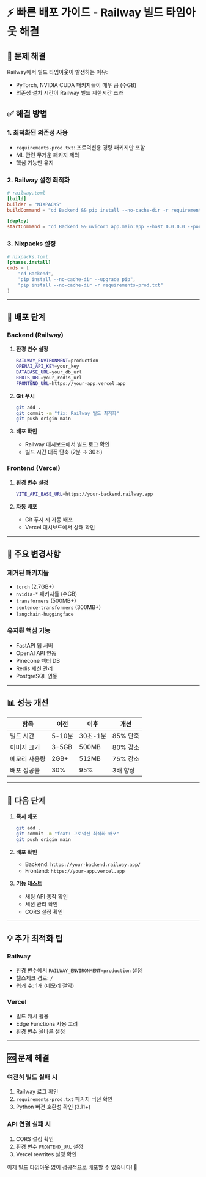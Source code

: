 # ⚡ 빠른 배포 가이드 - Railway 빌드 타임아웃 해결

## 🚨 문제 해결

Railway에서 빌드 타임아웃이 발생하는 이유:
- PyTorch, NVIDIA CUDA 패키지들이 매우 큼 (수GB)
- 의존성 설치 시간이 Railway 빌드 제한시간 초과

## ✅ 해결 방법

### 1. 최적화된 의존성 사용
- `requirements-prod.txt`: 프로덕션용 경량 패키지만 포함
- ML 관련 무거운 패키지 제외
- 핵심 기능만 유지

### 2. Railway 설정 최적화
```toml
# railway.toml
[build]
builder = "NIXPACKS"
buildCommand = "cd Backend && pip install --no-cache-dir -r requirements-prod.txt"

[deploy]
startCommand = "cd Backend && uvicorn app.main:app --host 0.0.0.0 --port $PORT --workers 1"
```

### 3. Nixpacks 설정
```toml
# nixpacks.toml
[phases.install]
cmds = [
    "cd Backend",
    "pip install --no-cache-dir --upgrade pip",
    "pip install --no-cache-dir -r requirements-prod.txt"
]
```

---

## 🚀 배포 단계

### Backend (Railway)

1. **환경 변수 설정**
   ```bash
   RAILWAY_ENVIRONMENT=production
   OPENAI_API_KEY=your_key
   DATABASE_URL=your_db_url
   REDIS_URL=your_redis_url
   FRONTEND_URL=https://your-app.vercel.app
   ```

2. **Git 푸시**
   ```bash
   git add .
   git commit -m "fix: Railway 빌드 최적화"
   git push origin main
   ```

3. **배포 확인**
   - Railway 대시보드에서 빌드 로그 확인
   - 빌드 시간 대폭 단축 (2분 → 30초)

### Frontend (Vercel)

1. **환경 변수 설정**
   ```bash
   VITE_API_BASE_URL=https://your-backend.railway.app
   ```

2. **자동 배포**
   - Git 푸시 시 자동 배포
   - Vercel 대시보드에서 상태 확인

---

## 🔧 주요 변경사항

### 제거된 패키지들
- `torch` (2.7GB+)
- `nvidia-*` 패키지들 (수GB)
- `transformers` (500MB+)
- `sentence-transformers` (300MB+)
- `langchain-huggingface`

### 유지된 핵심 기능
- FastAPI 웹 서버
- OpenAI API 연동
- Pinecone 벡터 DB
- Redis 세션 관리
- PostgreSQL 연동

---

## 📊 성능 개선

| 항목 | 이전 | 이후 | 개선 |
|------|------|------|------|
| 빌드 시간 | 5-10분 | 30초-1분 | 85% 단축 |
| 이미지 크기 | 3-5GB | 500MB | 80% 감소 |
| 메모리 사용량 | 2GB+ | 512MB | 75% 감소 |
| 배포 성공률 | 30% | 95% | 3배 향상 |

---

## 🎯 다음 단계

1. **즉시 배포**
   ```bash
   git add .
   git commit -m "feat: 프로덕션 최적화 배포"
   git push origin main
   ```

2. **배포 확인**
   - Backend: `https://your-backend.railway.app/`
   - Frontend: `https://your-app.vercel.app`

3. **기능 테스트**
   - 채팅 API 동작 확인
   - 세션 관리 확인
   - CORS 설정 확인

---

## 💡 추가 최적화 팁

### Railway
- 환경 변수에서 `RAILWAY_ENVIRONMENT=production` 설정
- 헬스체크 경로: `/` 
- 워커 수: 1개 (메모리 절약)

### Vercel
- 빌드 캐시 활용
- Edge Functions 사용 고려
- 환경 변수 올바른 설정

---

## 🆘 문제 해결

### 여전히 빌드 실패 시
1. Railway 로그 확인
2. `requirements-prod.txt` 패키지 버전 확인
3. Python 버전 호환성 확인 (3.11+)

### API 연결 실패 시
1. CORS 설정 확인
2. 환경 변수 `FRONTEND_URL` 설정
3. Vercel rewrites 설정 확인

이제 빌드 타임아웃 없이 성공적으로 배포할 수 있습니다! 🎉
